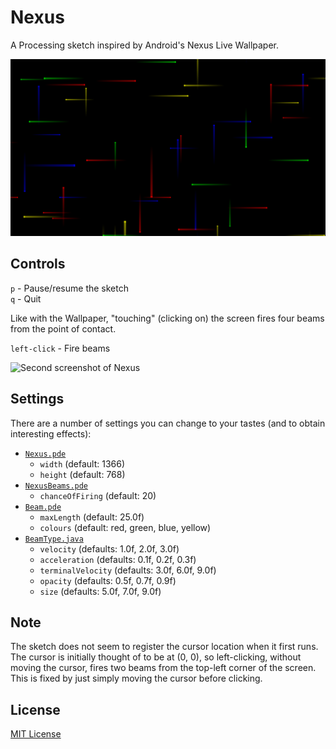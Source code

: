 # Nexus
A Processing sketch inspired by Android's Nexus Live Wallpaper.

![First screenshot of Nexus](https://github.com/adeijosol/Nexus/raw/master/img/screenshot1.png)

## Controls
`p` - Pause/resume the sketch  
`q` - Quit

Like with the Wallpaper, "touching" (clicking on) the screen fires four beams from the point of contact.

`left-click` - Fire beams

![Second screenshot of Nexus](https://github.com/adjl/Nexus/raw/master/img/screenshot2.png)

## Settings
There are a number of settings you can change to your tastes (and to obtain interesting effects):
- [`Nexus.pde`](https://github.com/adjl/Nexus/raw/master/Nexus.pde)
  - `width` (default: 1366)
  - `height` (default: 768)
- [`NexusBeams.pde`](https://github.com/adjl/Nexus/raw/master/NexusBeams.pde)
  - `chanceOfFiring` (default: 20)
- [`Beam.pde`](https://github.com/adjl/Nexus/raw/master/Beam.pde)
  - `maxLength` (default: 25.0f)
  - `colours` (default: red, green, blue, yellow)
- [`BeamType.java`](https://github.com/adjl/Nexus/raw/master/BeamType.java)
  - `velocity` (defaults: 1.0f, 2.0f, 3.0f)
  - `acceleration` (defaults: 0.1f, 0.2f, 0.3f)
  - `terminalVelocity` (defaults: 3.0f, 6.0f, 9.0f)
  - `opacity` (defaults: 0.5f, 0.7f, 0.9f)
  - `size` (defaults: 5.0f, 7.0f, 9.0f)

## Note
The sketch does not seem to register the cursor location when it first runs.
The cursor is initially thought of to be at (0, 0), so left-clicking, without moving the cursor, fires two beams from the top-left corner of the screen.
This is fixed by just simply moving the cursor before clicking.

## License
[MIT License](https://github.com/adjl/Nexus/raw/master/LICENSE)
